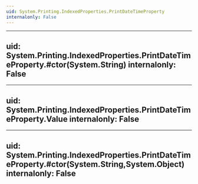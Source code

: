 ```yaml
---
uid: System.Printing.IndexedProperties.PrintDateTimeProperty
internalonly: False
---
```


---
uid: System.Printing.IndexedProperties.PrintDateTimeProperty.#ctor(System.String)
internalonly: False
---

---
uid: System.Printing.IndexedProperties.PrintDateTimeProperty.Value
internalonly: False
---

---
uid: System.Printing.IndexedProperties.PrintDateTimeProperty.#ctor(System.String,System.Object)
internalonly: False
---
